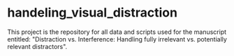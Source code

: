 # handeling_visual_distraction
This project is the repository for all data and scripts used for the manuscript entitled: "Distraction vs. Interference: Handling fully irrelevant vs. potentially relevant distractors".
